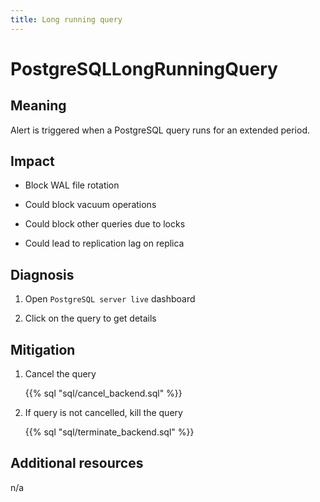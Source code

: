 ```yaml
---
title: Long running query
---
```


# PostgreSQLLongRunningQuery

## Meaning

Alert is triggered when a PostgreSQL query runs for an extended period.

## Impact

- Block WAL file rotation

- Could block vacuum operations

- Could block other queries due to locks

- Could lead to replication lag on replica

## Diagnosis

1. Open `PostgreSQL server live` dashboard

1. Click on the query to get details

## Mitigation

1. Cancel the query

    {{% sql "sql/cancel_backend.sql" %}}

1. If query is not cancelled, kill the query

    {{% sql "sql/terminate_backend.sql" %}}

## Additional resources

n/a
